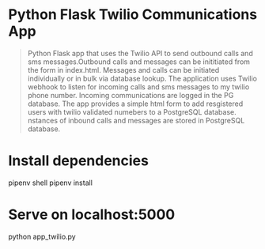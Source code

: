 # Python Flask Twilio Communications App

> Python Flask app that uses the Twilio API to send outbound calls and sms messages.Outbound calls and messages can be inititiated from the form in index.html. Messages and calls can be initiated individually or in bulk via database lookup. 
> The application uses Twilio webhook to listen for incoming calls and sms messages to my twilio phone number. Incoming communications are logged in the PG database.
> The app provides a simple html form to add resgistered users with twilio validated numebers to a PostgreSQL database. nstances of inbound calls and messages are stored in PostgreSQL database.

# Install dependencies
pipenv shell
pipenv install


# Serve on localhost:5000
python app_twilio.py
```




